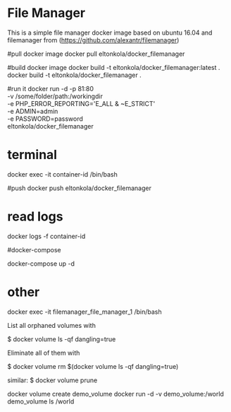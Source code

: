 # File Manager
This is a simple file manager docker image based on ubuntu 16.04 and filemanager from (https://github.com/alexantr/filemanager)

#pull docker image
docker pull eltonkola/docker_filemanager

#build docker image
docker build -t eltonkola/docker_filemanager:latest .
docker build -t eltonkola/docker_filemanager .

#run it
docker run -d -p 81:80 \
    -v /some/folder/path:/workingdir \
    -e PHP_ERROR_REPORTING='E_ALL & ~E_STRICT' \
    -e ADMIN=admin \
    -e PASSWORD=password \
    eltonkola/docker_filemanager

# terminal
docker exec -it container-id /bin/bash

#push
docker push eltonkola/docker_filemanager

# read logs
docker logs -f container-id


#docker-compose

docker-compose up -d



# other
docker exec -it filemanager_file_manager_1 /bin/bash

List all orphaned volumes with

$ docker volume ls -qf dangling=true

Eliminate all of them with

$ docker volume rm $(docker volume ls -qf dangling=true)

similar:
$ docker volume prune


docker volume create demo_volume
docker run -d -v demo_volume:/world demo_volume ls /world